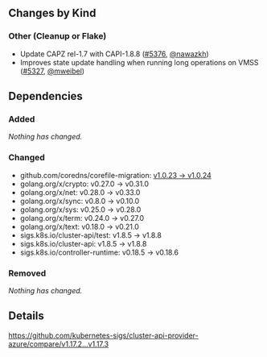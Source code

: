 ## Changes by Kind

### Other (Cleanup or Flake)

- Update CAPZ rel-1.7 with CAPI-1.8.8 ([#5376](https://github.com/kubernetes-sigs/cluster-api-provider-azure/pull/5376), [@nawazkh](https://github.com/nawazkh))
- Improves state update handling when running long operations on VMSS ([#5327](https://github.com/kubernetes-sigs/cluster-api-provider-azure/pull/5328), [@mweibel](https://github.com/mweibel))

## Dependencies

### Added
_Nothing has changed._

### Changed
- github.com/coredns/corefile-migration: [v1.0.23 → v1.0.24](https://github.com/coredns/corefile-migration/compare/v1.0.23...v1.0.24)
- golang.org/x/crypto: v0.27.0 → v0.31.0
- golang.org/x/net: v0.28.0 → v0.33.0
- golang.org/x/sync: v0.8.0 → v0.10.0
- golang.org/x/sys: v0.25.0 → v0.28.0
- golang.org/x/term: v0.24.0 → v0.27.0
- golang.org/x/text: v0.18.0 → v0.21.0
- sigs.k8s.io/cluster-api/test: v1.8.5 → v1.8.8
- sigs.k8s.io/cluster-api: v1.8.5 → v1.8.8
- sigs.k8s.io/controller-runtime: v0.18.5 → v0.18.6

### Removed
_Nothing has changed._

## Details
<!-- markdown-link-check-disable-next-line -->
https://github.com/kubernetes-sigs/cluster-api-provider-azure/compare/v1.17.2...v1.17.3
